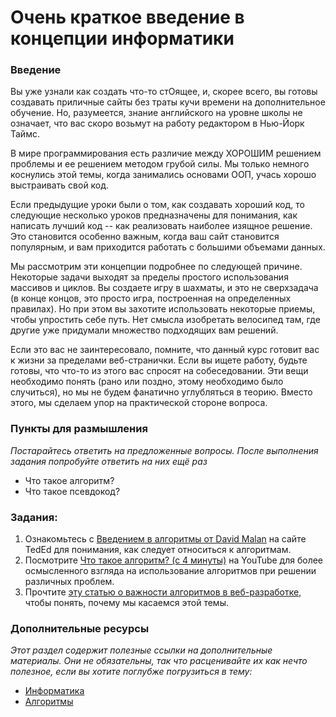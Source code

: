 # Очень краткое введение в концепции информатики

### Введение

Вы уже узнали как создать что-то стОящее, и, скорее всего, вы готовы создавать приличные сайты без траты кучи времени на дополнительное обучение. Но, разумеется, знание английского на уровне школы не означает, что вас скоро возьмут на работу редактором в Нью-Йорк Таймс.

В мире программирования есть различие между ХОРОШИМ решением проблемы и ее решением методом грубой силы. Мы только немного коснулись этой темы, когда занимались основами ООП, учась хорошо выстраивать свой код.

Если предыдущие уроки были о том, как создавать хороший код, то следующие несколько уроков предназначены для понимания, как написать лучший код -- как реализовать наиболее изящное решение. Это становится особенно важным, когда ваш сайт становится популярным, и вам приходится работать с большими объемами данных.

Мы рассмотрим эти концепции подробнее по следующей причине. Некоторые задачи выходят за пределы простого использования массивов и циклов. Вы создаете игру в шахматы, и это не сверхзадача (в конце концов, это просто игра, построенная на определенных правилах). Но при этом вы захотите использовать некоторые приемы, чтобы упростить себе путь. Нет смысла изобретать велосипед там, где другие уже придумали множество подходящих вам решений.

Если это вас не заинтересовало, помните, что данный курс готовит вас к жизни за пределами веб-странички. Если вы ищете работу, будьте готовы, что что-то из этого вас спросят на собеседовании. Эти вещи необходимо понять (рано или поздно, этому необходимо было случиться), но мы не будем фанатично углубляться в теорию. Вместо этого, мы сделаем упор на практической стороне вопроса.

### Пункты для размышления

_Постарайтесь ответить на предложенные вопросы. После выполнения задания попробуйте ответить на них ещё раз_

- Что такое алгоритм?
- Что такое псевдокод?

### Задания:

1. Ознакомьтесь с [Введением в алгоритмы от David Malan](http://ed.ted.com/lessons/your-brain-can-solve-algorithms-david-j-malan) на сайте TedEd для понимания, как следует относиться к алгоритмам.
2. Посмотрите [Что такое алгоритм? (с 4 минуты)](http://www.youtube.com/watch?v=87uzB76-C0c) на YouTube для более осмысленного взгляда на использование алгоритмов при решении различных проблем.
3. Прочтите [эту статью о важности алгоритмов в веб-разработке](http://www.quora.com/Algorithms/What-is-the-importance-of-algorithms-in-web-development), чтобы понять, почему мы касаемся этой темы.

### Дополнительные ресурсы

_Этот раздел содержит полезные ссылки на дополнительные материалы. Они не обязательны, так что расценивайте их как нечто полезное, если вы хотите поглубже погрузиться в тему:_

- [Информатика](https://ru.wikipedia.org/wiki/%D0%98%D0%BD%D1%84%D0%BE%D1%80%D0%BC%D0%B0%D1%82%D0%B8%D0%BA%D0%B0)
- [Алгоритмы](https://ru.wikipedia.org/wiki/%D0%90%D0%BB%D0%B3%D0%BE%D1%80%D0%B8%D1%82%D0%BC)
